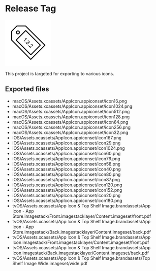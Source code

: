 # Release Tag

![Release Tag](sample.png "Sample")

This project is targeted for exporting to various icons.

## Exported files
* macOS/Assets.xcassets/AppIcon.appiconset/icon16.png
* macOS/Assets.xcassets/AppIcon.appiconset/icon1024.png
* macOS/Assets.xcassets/AppIcon.appiconset/icon512.png
* macOS/Assets.xcassets/AppIcon.appiconset/icon128.png
* macOS/Assets.xcassets/AppIcon.appiconset/icon64.png
* macOS/Assets.xcassets/AppIcon.appiconset/icon256.png
* macOS/Assets.xcassets/AppIcon.appiconset/icon32.png
* iOS/Assets.xcassets/AppIcon.appiconset/icon167.png
* iOS/Assets.xcassets/AppIcon.appiconset/icon29.png
* iOS/Assets.xcassets/AppIcon.appiconset/icon1024.png
* iOS/Assets.xcassets/AppIcon.appiconset/icon60.png
* iOS/Assets.xcassets/AppIcon.appiconset/icon76.png
* iOS/Assets.xcassets/AppIcon.appiconset/icon58.png
* iOS/Assets.xcassets/AppIcon.appiconset/icon40.png
* iOS/Assets.xcassets/AppIcon.appiconset/icon80.png
* iOS/Assets.xcassets/AppIcon.appiconset/icon87.png
* iOS/Assets.xcassets/AppIcon.appiconset/icon120.png
* iOS/Assets.xcassets/AppIcon.appiconset/icon152.png
* iOS/Assets.xcassets/AppIcon.appiconset/icon20.png
* iOS/Assets.xcassets/AppIcon.appiconset/icon180.png
* tvOS/Assets.xcassets/App Icon & Top Shelf Image.brandassets/App Icon - App Store.imagestack/Front.imagestacklayer/Content.imageset/front.pdf
* tvOS/Assets.xcassets/App Icon & Top Shelf Image.brandassets/App Icon - App Store.imagestack/Back.imagestacklayer/Content.imageset/back.pdf
* tvOS/Assets.xcassets/App Icon & Top Shelf Image.brandassets/App Icon.imagestack/Front.imagestacklayer/Content.imageset/front.pdf
* tvOS/Assets.xcassets/App Icon & Top Shelf Image.brandassets/App Icon.imagestack/Back.imagestacklayer/Content.imageset/back.pdf
* tvOS/Assets.xcassets/App Icon & Top Shelf Image.brandassets/Top Shelf Image Wide.imageset/wide.pdf
